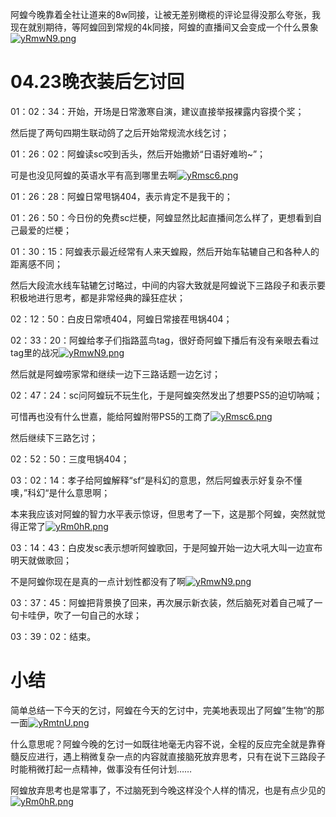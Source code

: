 阿蝗今晚靠着全社让道来的8w同接，让被无差别橄榄的评论显得没那么夸张，我现在就别期待，等阿蝗回到常规的4k同接，阿蝗的直播间又会变成一个什么景象[![yRmwN9.png](https://z3.ax1x.com/2021/02/18/yRmwN9.png)](https://imgtu.com/i/yRmwN9)

# 04.23晚衣装后乞讨回

01：02：34：开始，开场是日常激寒自演，建议直接举报裸露内容摸个奖；

然后提了两句四期生联动鸽了之后开始常规流水线乞讨；

01：26：02：阿蝗读sc咬到舌头，然后开始撒娇“日语好难哟~”；

可是也没见阿蝗的英语水平有高到哪里去啊[![yRmsc6.png](https://z3.ax1x.com/2021/02/18/yRmsc6.png)](https://imgtu.com/i/yRmsc6)

01：26：28：阿蝗日常甩锅404，表示肯定不是我干的；

01：26：50：今日份的免费sc烂梗，阿蝗显然比起直播间怎么样了，更想看到自己最爱的烂梗；

01：30：15：阿蝗表示最近经常有人来天蝗殿，然后开始车轱辘自己和各种人的距离感不同；

然后大段流水线车轱辘乞讨略过，中间的内容大致就是阿蝗说下三路段子和表示要积极地进行思考，都是非常经典的躁狂症状；

02：12：50：白皮日常喷404，阿蝗日常接茬甩锅404；

02：33：20：阿蝗给孝子们指路蓝鸟tag，很好奇阿蝗下播后有没有亲眼去看过tag里的战况[![yRmwN9.png](https://z3.ax1x.com/2021/02/18/yRmwN9.png)](https://imgtu.com/i/yRmwN9)

然后就是阿蝗唠家常和继续一边下三路话题一边乞讨；

02：47：24：sc问阿蝗玩不玩生化，于是阿蝗突然发出了想要PS5的迫切呐喊；

可惜再也没有什么世嘉，能给阿蝗附带PS5的工商了[![yRmsc6.png](https://z3.ax1x.com/2021/02/18/yRmsc6.png)](https://imgtu.com/i/yRmsc6)

然后继续下三路乞讨；

02：52：50：三度甩锅404；

03：02：14：孝子给阿蝗解释“sf“是科幻的意思，然后阿蝗表示好复杂不懂噢，”科幻“是什么意思啊；

本来我应该对阿蝗的智力水平表示惊讶，但思考了一下，这是那个阿蝗，突然就觉得正常了[![yRm0hR.png](https://z3.ax1x.com/2021/02/18/yRm0hR.png)](https://imgtu.com/i/yRm0hR)

03：14：43：白皮发sc表示想听阿蝗歌回，于是阿蝗开始一边大吼大叫一边宣布明天就做歌回；

不是阿蝗你现在是真的一点计划性都没有了啊[![yRmwN9.png](https://z3.ax1x.com/2021/02/18/yRmwN9.png)](https://imgtu.com/i/yRmwN9)

03：37：45：阿蝗把背景换了回来，再次展示新衣装，然后脑死对着自己喊了一句卡哇伊，吹了一句自己的水球；

03：39：02：结束。

# 小结

简单总结一下今天的乞讨，阿蝗在今天的乞讨中，完美地表现出了阿蝗”生物“的那一面[![yRmtnU.png](https://z3.ax1x.com/2021/02/18/yRmtnU.png)](https://imgtu.com/i/yRmtnU)

什么意思呢？阿蝗今晚的乞讨一如既往地毫无内容不说，全程的反应完全就是靠脊髓反应进行，遇上稍微复杂一点的内容就直接脑死放弃思考，只有在说下三路段子时能稍微打起一点精神，做事没有任何计划……

阿蝗放弃思考也是常事了，不过脑死到今晚这样没个人样的情况，也是有点少见的[![yRm0hR.png](https://z3.ax1x.com/2021/02/18/yRm0hR.png)](https://imgtu.com/i/yRm0hR)